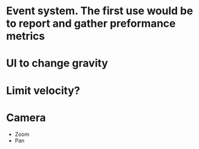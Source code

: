 # Event system. The first use would be to report and gather preformance metrics
# UI to change gravity
# Limit velocity?
# Camera
- Zoom
- Pan
